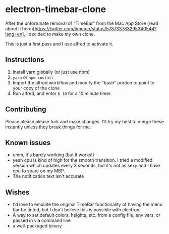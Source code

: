 # electron-timebar-clone

After the unfortunate removal of "TimeBar" from the Mac App Store (read about it here)[https://twitter.com/timebar/status/578733783295340544?lang=en], I decided to make my own clone.

This is just a first pass and I use alfred to activate it.

## Instructions

 1. Install yarn globally (or just use npm)
 2. `yarn` or `npm install`
 3. Import the alfred workflow and modify the "bash" portion to point to your copy of the clone
 4. Run alfred, and enter `b 10` for a 10 minute timer.
 
## Contributing

Please please please fork and make changes. I'll try my best to merge these instantly unless they break things for me.

## Known issues

- umm, it's barely working (but it works!)
- yeah cpu is kind of high for the smooth transition. I tried a modified version which updates every 3 seconds, but it's not as sexy and I have cpu to spare on my MBP.
- The notification text isn't accurate

## Wishes

 - I'd love to emulate the original TimeBar functionality of having the menu bar be tinted, but I don't believe this is possible with electron
 - A way to set default colors, heights, etc. from a config file, env vars, or passed in via command line
 - a well-packaged binary
 
 
